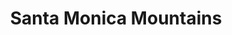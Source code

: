---
unit_code: "SAMO"
unit_name: "Santa Monica Mountains NRA"
unit_type: "National Recreation Area"
nps_region: "Pacific West"
scalerank: 4
note: "null"
name: "Santa Monica Mountains"
featureclass: "National Park Service"
geojson: >-
  {"type":"Feature","properties":{},"geometry":{"type":"Polygon","coordinates":[[[-118.43155924479167,34.1336669921875],[-118.36393229166667,34.12882486979167],[-118.4122314453125,34.10953776041667],[-118.43155924479167,34.12882486979167],[-118.49430338541667,34.119222005208336],[-118.51363118489584,34.12882486979167],[-118.4991455078125,34.06608072916667],[-118.52327473958334,34.05643717447917],[-118.52811686197917,34.032307942708336],[-118.52897135416667,34.030476888020836],[-118.5440673828125,34.038899739583336],[-118.55729166666667,34.03788248697917],[-118.57063802083334,34.041097005208336],[-118.5826416015625,34.03653971354167],[-118.59073893229167,34.03910319010417],[-118.6033935546875,34.038818359375],[-118.6092529296875,34.03564453125],[-118.636962890625,34.036376953125],[-118.66658528645834,34.0389404296875],[-118.6756591796875,34.03812662760417],[-118.67818196614584,34.033040364583336],[-118.68013509114584,34.03031412760417],[-118.69315592447917,34.03190104166667],[-118.706787109375,34.0294189453125],[-118.73050944010417,34.032552083333336],[-118.74837239583334,34.03190104166667],[-118.75614420572917,34.025716145833336],[-118.77303059895834,34.023763020833336],[-118.78340657552084,34.0218505859375],[-118.78792317708334,34.0196533203125],[-118.78922526041667,34.01456705729167],[-118.79276529947917,34.011555989583336],[-118.793701171875,34.007283528645836],[-118.796630859375,34.0067138671875],[-118.80277506510417,34.00480143229167],[-118.8040771484375,34.001057942708336],[-118.80696614583334,33.9993896484375],[-118.829833984375,34.020833333333336],[-118.85262044270834,34.033650716145836],[-118.8626708984375,34.034423828125],[-118.875732421875,34.037556966145836],[-118.89420572916667,34.03857421875],[-118.90266927083334,34.0401611328125],[-118.91471354166667,34.0406494140625],[-118.9208984375,34.0443115234375],[-118.93001302083334,34.0458984375],[-118.93680826822917,34.043212890625],[-118.95402018229167,34.0478515625],[-118.97749837239584,34.0595703125],[-118.99735514322917,34.065673828125],[-119.00809733072917,34.066121419270836],[-119.03824869791667,34.08365885416667],[-119.0609130859375,34.085530598958336],[-119.08695475260417,34.099080403645836],[-119.08683268229167,34.09928385416667],[-119.0447998046875,34.1240234375],[-119.04964192708334,34.14335123697917],[-119.0013427734375,34.162679036458336],[-118.98685709635417,34.1578369140625],[-118.88545735677084,34.162679036458336],[-118.86128743489584,34.1240234375],[-118.83235677083334,34.1336669921875],[-118.82267252604167,34.10953776041667],[-118.7840576171875,34.119222005208336],[-118.74055989583334,34.119222005208336],[-118.706787109375,34.148152669270836],[-118.74544270833334,34.16748046875],[-118.75504557291667,34.19645182291667],[-118.7840576171875,34.206136067708336],[-118.73091634114584,34.206136067708336],[-118.68265787760417,34.1336669921875],[-118.63435872395834,34.138509114583336],[-118.60538736979167,34.15299479166667],[-118.56193033854167,34.12882486979167],[-118.51363118489584,34.15299479166667],[-118.50398763020834,34.12882486979167],[-118.43155924479167,34.1336669921875]]]}}
number: 2
title: "Santa Monica Mountains"
---